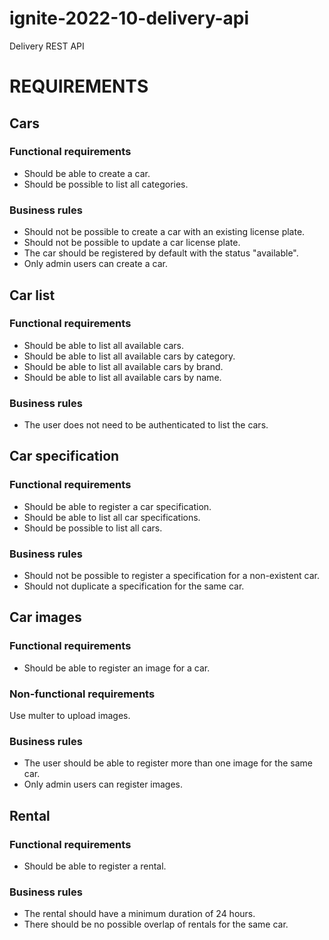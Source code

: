 # ignite-2022-10-delivery-api
Delivery REST API

# REQUIREMENTS

## Cars

### Functional requirements

- Should be able to create a car.
- Should be possible to list all categories.

### Business rules

- Should not be possible to create a car with an existing license plate.
- Should not be possible to update a car license plate.
- The car should be registered by default with the status "available".
- Only admin users can create a car.

## Car list

### Functional requirements

- Should be able to list all available cars.
- Should be able to list all available cars by category.
- Should be able to list all available cars by brand.
- Should be able to list all available cars by name.

### Business rules

- The user does not need to be authenticated to list the cars.

## Car specification

### Functional requirements

- Should be able to register a car specification.
- Should be able to list all car specifications.
- Should be possible to list all cars.

### Business rules

- Should not be possible to register a specification for a non-existent car.
- Should not duplicate a specification for the same car.

## Car images

### Functional requirements

- Should be able to register an image for a car.

### Non-functional requirements

Use multer to upload images.

### Business rules

- The user should be able to register more than one image for the same car.
- Only admin users can register images.

## Rental

### Functional requirements

- Should be able to register a rental.

### Business rules

- The rental should have a minimum duration of 24 hours.
- There should be no possible overlap of rentals for the same car.